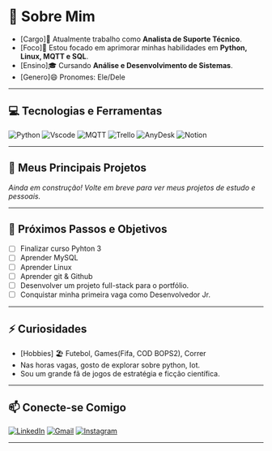 # 👋 Sobre Mim

- [Cargo]🔭 Atualmente trabalho como **Analista de Suporte Técnico**.
- [Foco]🌱 Estou focado em aprimorar minhas habilidades em **Python, Linux, MQTT e SQL**.
- [Ensino]🎓 Cursando **Análise e Desenvolvimento de Sistemas**.
- [Genero]😄 Pronomes: Ele/Dele

---

## 💻 Tecnologias e Ferramentas

![Python](https://img.shields.io/badge/Python-3776AB?style=for-the-badge&logo=python&logoColor=white)
![Vscode](https://img.shields.io/badge/Vscode-007ACC?style=for-the-badge&logo=visual-studio-code&logoColor=white)
![MQTT](https://img.shields.io/badge/MQTT-663366?style=for-the-badge&logo=mqtt&logoColor=white)
![Trello](https://img.shields.io/badge/Trello-%230052CC?style=for-the-badge&logo=trello&logoColor=%23FFFFFF)
![AnyDesk](https://img.shields.io/badge/AnyDesk-%23EF443B?style=for-the-badge&logo=AnyDesk&logoColor=%23FFFFFF&logoSize=auto)
![Notion](https://img.shields.io/badge/Notion-%23000000?style=for-the-badge&logo=Notion&logoColor=%23FFFFFF&logoSize=auto)

---

## 📌 Meus Principais Projetos

*Ainda em construção! Volte em breve para ver meus projetos de estudo e pessoais.*

---

## 🎯 Próximos Passos e Objetivos

- [ ] Finalizar curso Pyhton 3
- [ ] Aprender MySQL
- [ ] Aprender Linux
- [ ] Aprender git & Github
- [ ] Desenvolver um projeto full-stack para o portfólio.
- [ ] Conquistar minha primeira vaga como Desenvolvedor Jr.

---
## ⚡ Curiosidades

- [Hobbies] 🏖 Futebol, Games(Fifa, COD BOPS2), Correr
- Nas horas vagas, gosto de explorar sobre python, Iot.
- Sou um grande fã de jogos de estratégia e ficção científica.
---

## 📫 Conecte-se Comigo

[![LinkedIn](https://img.shields.io/badge/LinkedIn-0077B5?style=for-the-badge&logo=linkedin&logoColor=white)](https://www.linkedin.com/in/kauabianchi/)
[![Gmail](https://img.shields.io/badge/Gmail-D14836?style=for-the-badge&logo=gmail&logoColor=white)](mailto:kauabianchi075@gmail.com)
[![Instagram](https://img.shields.io/badge/Instagram-%23FF0069?style=for-the-badge&logo=Instagram&logoColor=%23FFFFFF&logoSize=auto)](https://www.instagram.com/_bianchiix)


---
